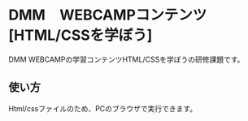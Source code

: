 # DMM　WEBCAMPコンテンツ　[HTML/CSSを学ぼう]
DMM WEBCAMPの学習コンテンツHTML/CSSを学ぼうの研修課題です。
## 使い方
Html/cssファイルのため、PCのブラウザで実行できます。